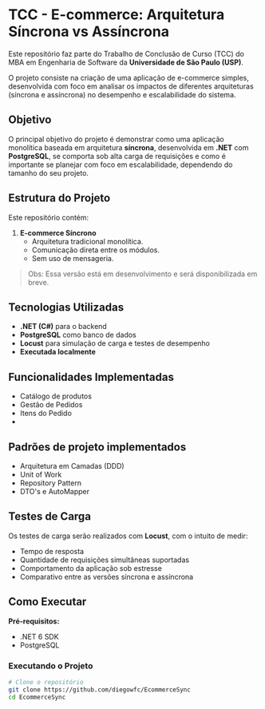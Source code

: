 # TCC - E-commerce: Arquitetura Síncrona vs Assíncrona

Este repositório faz parte do Trabalho de Conclusão de Curso (TCC) do MBA em Engenharia de Software da **Universidade de São Paulo (USP)**.

O projeto consiste na criação de uma aplicação de e-commerce simples, desenvolvida com foco em analisar os impactos de diferentes arquiteturas (síncrona e assíncrona) no desempenho e escalabilidade do sistema.

## Objetivo

O principal objetivo do projeto é demonstrar como uma aplicação monolítica baseada em arquitetura **síncrona**, desenvolvida em **.NET** com **PostgreSQL**, se comporta sob alta carga de requisições e como é importante se planejar com foco em escalabilidade, dependendo do tamanho do seu projeto.

## Estrutura do Projeto

Este repositório contém:

1. **E-commerce Síncrono**
   - Arquitetura tradicional monolítica.
   - Comunicação direta entre os módulos.
   - Sem uso de mensageria.

> Obs: Essa versão está em desenvolvimento e será disponibilizada em breve.

## Tecnologias Utilizadas

- **.NET (C#)** para o backend
- **PostgreSQL** como banco de dados
- **Locust** para simulação de carga e testes de desempenho
- **Executada localmente**

## Funcionalidades Implementadas

- Catálogo de produtos
- Gestão de Pedidos
- Itens do Pedido
- 

## Padrões de projeto implementados
-  Arquitetura em Camadas (DDD)
-  Unit of Work
-  Repository Pattern
-  DTO's e AutoMapper


## Testes de Carga

Os testes de carga serão realizados com **Locust**, com o intuito de medir:

- Tempo de resposta
- Quantidade de requisições simultâneas suportadas
- Comportamento da aplicação sob estresse
- Comparativo entre as versões síncrona e assíncrona

## Como Executar

**Pré-requisitos:**

- .NET 6 SDK
- PostgreSQL

### Executando o Projeto

```bash
# Clone o repositório
git clone https://github.com/diegowfc/EcommerceSync
cd EcommerceSync

